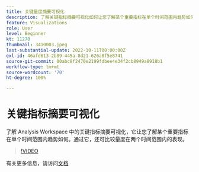```yaml
---
title: 关键量度摘要可视化
description: 了解关键指标摘要可视化如何让您了解某个重要指标在单个时间范围内趋势如何。
feature: Visualizations
role: User
level: Beginner
kt: 11270
thumbnail: 3410003.jpeg
last-substantial-update: 2022-10-11T00:00:00Z
exl-id: 46afd613-2b89-445a-8d21-626a8f5e8741
source-git-commit: 00abc8f2470e2199fdbee4e34f2cb8949a8918b1
workflow-type: tm+mt
source-wordcount: '70'
ht-degree: 100%

---
```


# 关键指标摘要可视化

了解 Analysis Workspace 中的关键指标摘要可视化，它让您了解某个重要指标在单个时间范围内趋势如何。通过它，还可比较量度在两个时间范围内的表现。

>[!VIDEO](https://video.tv.adobe.com/v/3410003/?quality=12&learn=on)

有关更多信息，请访问[文档](https://experienceleague.adobe.com/docs/analytics/analyze/analysis-workspace/visualizations/key-metric.html?lang=zh-Hans)
